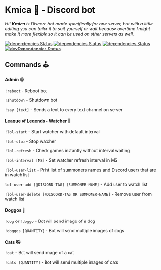 # Kmica 👑 - Discord bot
*Hi! **Kmica** is Discord bot made specifically for one server, but with a little editing you can tailor it to suit yourself or wait because overtime I might make it more flexible so it can be used on other servers as well.*

[![dependencies Status](https://discordapp.com/api/guilds/563439453125738506/embed.png)](https://discord.gg/4n9YTEG)
[![dependencies Status](https://img.shields.io/circleci/build/github/ekv88/kmica-bot/master.svg)](https://circleci.com/gh/ekv88/kmica-bot)
[![dependencies Status](https://david-dm.org/ekv88/kmica-bot/master/status.svg)](https://david-dm.org/ekv88/kmica-bot/master)
[![devDependencies Status](https://david-dm.org/ekv88/kmica-bot/master/dev-status.svg)](https://david-dm.org/ekv88/kmica-bot/master?type=dev)
## Commands 🕹

#### Admin 😎
`!reboot` - Reboot bot

`!shutdown` - Shutdown bot

`!say [text]` - Sends a text to every text channel on server

#### League of Legends - Watcher 👀

`!lol-start` - Start watcher with default interval

`!lol-stop` - Stop watcher

`!lol-refresh` - Check games instantly without interval waiting

`!lol-interval [MS]` - Set watcher refresh interval in MS

`!lol-user-list` - Print list of summoners names and Discord users that are in watch list

`lol-user-add [@DISCORD-TAG] [SUMMONER-NAME]` - Add user to watch list

`!lol-user-delete [@DISCORD-TAG OR SUMMONER-NAME]` - Remove user from watch list

#### Doggos 🐶

`!dog` or `!doggo` - Bot will send image of a dog

`!doggos [QUANTITY]` - Bot will send multiple images of dogs

#### Cats 🐱

`!cat` - Bot will send image of a cat

`!cats [QUANTITY]` - Bot will send multiple images of cats